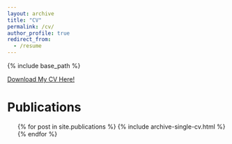```yaml
---
layout: archive
title: "CV"
permalink: /cv/
author_profile: true
redirect_from:
  - /resume
---
```


{% include base_path %}

[Download My CV Here!](https://gregcusack.github.io/files/Greg-Cusack-Academic-CV-Fall-2019.pdf)

Publications
======
  <ul>{% for post in site.publications %}
    {% include archive-single-cv.html %}
  {% endfor %}</ul>

<!-- Education
======
* B.S. in Electrical Engineering, Santa Clara University, 2016
* B.S. in Computer Science and Engineering, Santa Clara University, 2016
* M.S. in Electrical Engineering (Embedded Systems), University of California, Los Angeles, 2016-2017
  * Not completed
* M.S. in Computer Engineering, 2019 (expected)
* Ph.D in Computer Engineering, University of Colorado Boulder, 2022 (expected)

Work experience
======
* Graduate Research Assistant \| August 2017 - Present
  * Networking and Security Research (NSR) Lab \| Boulder, CO
  * Current projects include:
    * Implementing performance critical applications on high-rate network stream processors
    * Elastic scaling of hardware acceleration in NFV environments
    * Crafting adverserial examples for neural-network-based intrusion detection systems
  * Previous projects
    * Ransomware detection via network traffic signatures
    * Password Manager for Intel's SGX

* Software Engineering Intern \| Summer 2017
  * TransMarket Group \| Chicago, IL
  * Duties included:
    * Designing automated testing framework for market exchanges around the world

* Applications Engineering Intern \| Summer 2015
  * Texas Instruments \| Santa Clara, CA
  * Duties included:
    * Developing software to streamline automation for new silicon validation and benchmarking

Class Projects
======
* Attacking Internet Circumvension Tools | Fall 2017
  * Analyzed network traffic to identify when users were using Shadowsocks, a popular SOCKS5 proxy tool designed to allow users to circumvent the world's most powerful censor, China
  * Used a random forrest classifier to reach detection rates in excess of 97%, while keeping the false positive rate below 0.5%.

* Speaker Classifier \| Winter 2017
  * Used machine learning to identify speakers using the Raspberry Pi 3 and the Matrix Creator
  * Responsible for data sampling, processing, filtering, and power reduction in C++ and Shell

* Smart Hospital Bed \| Fall 2016
  * Utilized machine learning to identify a patient’s location and orientation on a bed.
  * Responsible for client/server multithreaded architecture development in C on the Intel Edison.

* Compiler for C Language in C++ \| Winter 2016
  * Built a 6-phase compiler for a simplified C language in C++. It can handle function calls, structures, pointers, arrays, etc.

Honors
======
* Computer Engineering Outstanding Senior Award \| SCU Spring 2016
  * "Presented to a senior by the faculty of the Computer Engineering Department based on academic standing, esprit de corps, and contribution to the department, school, and community."

* Alpha Sigma Nu -- Jesuit Honors Society \| SCU Spring 2015
  * Accepts students in top 15% of junior/senior class who distinguish themselves in scholarship and service to others
  * Among the highest honors bestowed at a Jesuit Institution

Leadership
======
* Sigma Chi Lambda Gamma Event Programming Chair \| 2015-2016
  * Elected by peers to direct the planning and execution of all fraternity-wide events

* SCU Men’s Rugby Vice President \| 2014-2015
  * Organized our largest fundraising event and coordinated team travel
  * Worked with SCU Club Sports administration to further strengthen club’s relations with SCU’s athletic department

Publications
======
  <ul>{% for post in site.publications %}
    {% include archive-single-cv.html %}
  {% endfor %}</ul>

Guest Lectures
======
* ECEN 3350: Programming Digital Systems | CU Boulder April 2018 -->

<!-- Awards
======
* Computer Engineering Outstanding Senior Awards\| SCU June 2016
  * “Presented to a senior by the faculty of the Computer Engineering Department based on academic standing, esprit de corps, and contribution to the department, school, and community.”
* Alpha Sigma Nu - Jesuit Honors Society\| SCU April 2015
  * Accepts students in top 15% of junior/senior class who distinguish themselves in scholarship and service to others
  * Among the highest honors bestowed at a Jesuit Institution -->




  
